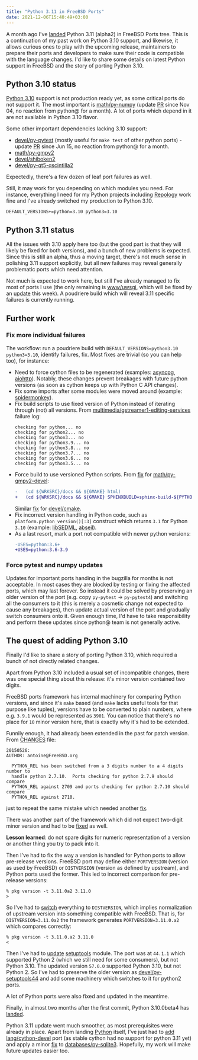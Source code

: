 ```yaml
---
title: "Python 3.11 in FreeBSD Ports"
date: 2021-12-06T15:40:49+03:00
---
```


A month ago I've [landed](https://cgit.freebsd.org/ports/commit/?id=d6f568cf8a0c57c1280efb31b1b2ab850a87267f)
Python 3.11 (alpha2) in FreeBSD Ports tree. This is a continuation
of my past work on Python 3.10 support, and likewise, it allows
curious ones to play with the upcoming release, maintainers to
prepare their ports and developers to make sure their code is
compatible with the language changes. I'd like to share some details
on latest Python support in FreeBSD and the story of porting Python
3.10.

<!-- more -->

## Python 3.10 status

[Python 3.10](https://docs.python.org/3/whatsnew/3.10.html) support
is not production ready yet, as some critical ports do not support
it. The most important is [math/py-numpy](https://www.freshports.org/math/py-numpy/)
(update [PR](https://bugs.freebsd.org/bugzilla/show_bug.cgi?id=259637)
since Nov 04, no reaction from python@ for a month). A lot of ports
which depend in it are not available in Python 3.10 flavor.

Some other important dependencies lacking 3.10 support:
- [devel/py-pytest](https://www.freshports.org/devel/py-pytest/) (mostly useful for `make test` of other python ports) - update [PR](https://bugs.freebsd.org/bugzilla/show_bug.cgi?id=256624) since Jun 15, no reaction from python@ for a month.
- [math/py-gmpy2](https://www.freshports.org/math/py-gmpy2/)
- [devel/shiboken2](https://www.freshports.org/devel/shiboken2/)
- [devel/py-qt5-qscintilla2](https://www.freshports.org/devel/py-qt5-qscintilla2/)

Expectedly, there's a few dozen of leaf port failures as well.

Still, it may work for you depending on which modules you need.
For instance, everything I need for my Python projects including
[Repology](https://github.com/repology/) work fine and I've already
switched my production to Python 3.10.

```make
DEFAULT_VERSIONS+=python=3.10 python3=3.10
```


## Python 3.11 status

All the issues with 3.10 apply here too (but the good part is that
they will likely be fixed for both versions), and a bunch of new
problems is expected. Since this is still an alpha, thus a moving
target, there's not much sense in polishing 3.11 support explicitly,
but all new failures may reveal generally problematic ports which
need attention.

Not much is expected to work here, but still I've already managed
to fix most of ports I use (the only remaining is [www/uwsgi](https://www.freshports.org/www/uwsgi),
which will be fixed by an [update](https://bugs.freebsd.org/bugzilla/show_bug.cgi?id=260028) this
week). A poudriere build which will reveal 3.11 specific failures
is currently running.


## Further work

### Fix more individual failures

The workflow: run a poudriere build with `DEFAULT_VERSIONS=python3.10
python3=3.10`, identify failures, fix. Most fixes are trivial (so you
can help too), for instance:

- Need to force cython files to be regenerated (examples: [asyncpg](https://cgit.freebsd.org/ports/commit/?id=a97113cd3943a879380fbbcf5dfddcd6004bdccb), [aiohttp](https://cgit.freebsd.org/ports/commit/?id=c121bf425f0236689bcd09d4215854e343d31231)). Notably, these changes prevent breakages with future python versions (as soon as cython keeps up with Python C API changes).
- Fix some imports after some modules were moved around (example: [spidermonkey](https://cgit.freebsd.org/ports/commit/?id=d8107994a2970045df453f6e702925ffdf59c7cb)).
- Fix build scripts to use fixed version of Python instead of iterating through (not) all versions. From [multimedia/gstreamer1-editing-services](https://www.freshports.org/multimedia/gstreamer1-editing-services/) failure log:
  ```
  checking for python... no
  checking for python2... no
  checking for python3... no
  checking for python3.9... no
  checking for python3.8... no
  checking for python3.7... no
  checking for python3.6... no
  checking for python3.5... no
  ```
- Force build to use versioned Python scripts. From [fix](https://cgit.freebsd.org/ports/commit/?id=39f2c705c61fb27085aeaa49bdef553222b9d425) for [math/py-gmpy2-devel](https://www.freshports.org/math/py-gmpy2-devel/):
  ```diff
  -   (cd ${WRKSRC}/docs && ${GMAKE} html)
  +   (cd ${WRKSRC}/docs && ${GMAKE} SPHINXBUILD=sphinx-build-${PYTHON_VER} html)
  ```
  Similar [fix](https://cgit.freebsd.org/ports/commit/?id=913219385dfdf72232e6beefe287377cfebdfb04) for [devel/cmake](https://www.freshports.org/devel/cmake/).
- Fix incorrect version handling in Python code, such as `platform.python_version()[:3]` construct which returns `3.1` for Python `3.10` (example: [libSEDML](https://github.com/fbergmann/libSEDML/pull/156/files), [abseil](https://cgit.freebsd.org/ports/commit/?id=2f218ad4d3d6be04278777412af0f18a5ad8e17b)).
- As a last resort, mark a port not compatible with newer python versions:
  ```diff
  -USES=python:3.6+
  +USES=python:3.6-3.9
  ```

### Force pytest and numpy updates

Updates for important ports handing in the bugzilla for months is
not acceptable. In most cases they are blocked by testing or fixing
the affected ports, which may last forever. So instead it could be
solved by preserving an older version of the port (e.g. copy
`py-pytest` → `py-pytest4`) and switching all the consumers to it
(this is merely a cosmetic change not expected to cause any breakages),
then update actual version of the port and gradually switch consumers
onto it. Given enough time, I'd have to take responsibility and perform
these updates since python@ team is not generally active.


## The quest of adding Python 3.10

Finally I'd like to share a story of porting Python 3.10, which
required a bunch of not directly related changes.

Apart from Python 3.10 included a usual set of incompatible changes,
there was one special thing about this release: it's minor version
contained two digits.

FreeBSD ports framework has internal machinery for comparing Python
versions, and since it's `make` based (and `make` lacks useful tools
for that purpose like tuples), versions have to be converted to
plain numbers, where e.g. `3.9.1` would be represented as `3901`.
You can notice that there's no place for `10` minor version here,
that is exactly why it's had to be extended.

Funnily enough, it had already been extended in the past for patch
version. From [CHANGES](https://cgit.freebsd.org/ports/tree/CHANGES)
file:

```
20150526:
AUTHOR: antoine@FreeBSD.org

  PYTHON_REL has been switched from a 3 digits number to a 4 digits number to
  handle python 2.7.10.  Ports checking for python 2.7.9 should compare
  PYTHON_REL against 2709 and ports checking for python 2.7.10 should compare
  PYTHON_REL against 2710.
```

just to repeat the same mistake which needed another [fix](https://cgit.freebsd.org/ports/commit/?id=0729af4255a63ee299e0c63a18b6a86520a19e02).

There was another part of the framework which did not expect two-digit
minor version and had to be [fixed](https://cgit.freebsd.org/ports/commit/?id=40d7b487381cc91eb3156103e6ffe8c02d5e8a70)
as well.

**Lesson learned**: do not spare digits for numeric representation of
a version or another thing you try to pack into it.

Then I've had to fix the way a version is handled for Python
ports to allow pre-release versions. FreeBSD port may define either
`PORTVERSION` (version as used by FreeBSD) or `DISTVERSION` (version
as defined by upstream), and Python ports used the former. This led
to incorrect comparison for pre-release versions:

```
% pkg version -t 3.11.0a2 3.11.0
>
```

So I've had to [switch](https://cgit.freebsd.org/ports/commit/?id=5f69415313f894338dca54e21b5c3981e5e5f58f)
everything to `DISTVERSION`, which implies normalization of upstream
version into something compatible with FreeBSD. That is, for
`DISTVERSION=3.11.0a2` the framework generates `PORTVERSION=3.11.0.a2`
which compares correctly:

```
% pkg version -t 3.11.0.a2 3.11.0
<
```

Then I've had to [update](https://cgit.freebsd.org/ports/commit/?id=7a4ce8f831c4911061f4f465b4bf1e830267d4dc)
[setuptools](https://www.freshports.org/devel/py-setuptools/) module.
The port was at `44.1.1` which supported Python 2 (which we still
need for some consumers), but not Python 3.10. The updated version
`57.0.0` supported Python 3.10, but not Python 2. So I've had to
preserve the older version as
[devel/py-setuptools44](https://www.freshports.org/devel/py-setuptools44/)
and add some machinery which switches to it for python2 ports.

A lot of Python ports were also fixed and updated in the meantime.

Finally, in almost two months after the first commit, Python 3.10.0beta4
has [landed](https://cgit.freebsd.org/ports/commit/?id=930c93129234e5ed3f67be1b8795a5a20e2745db).

Python 3.11 update went much smoother, as most prerequisites were
already in place.
Apart from landing
[Python](https://cgit.freebsd.org/ports/commit/?id=d6f568cf8a0c57c1280efb31b1b2ab850a87267f)
itself, I've just had to
[add](https://cgit.freebsd.org/ports/commit/?id=ab67421b6e9f96ffc0975cc8f28e57fc71612127)
[lang/cython-devel](https://www.freshports.org/lang/cython-devel/)
port (as stable cython had no support for python 3.11 yet) and apply
a minor
[fix](https://cgit.freebsd.org/ports/commit/?id=27f3f4018fbe293d3a12dd2fd8212a93c4619b9a)
to
[databases/py-sqlite3](https://www.freshports.org/databases/py-sqlite3/).
Hopefully, my work will make future updates easier too.
